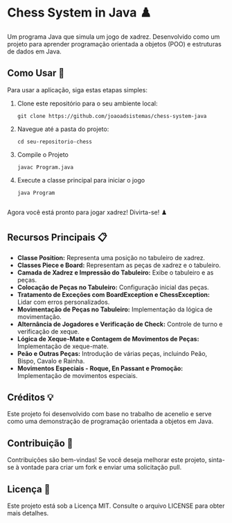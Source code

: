 # Chess System in Java ♟️

Um programa Java que simula um jogo de xadrez. Desenvolvido como um projeto para aprender programação orientada a objetos (POO) e estruturas de dados em Java.

## Como Usar 🚀

Para usar a aplicação, siga estas etapas simples:

1. Clone este repositório para o seu ambiente local:

   ```
   git clone https://github.com/joaoadsistemas/chess-system-java

2. Navegue até a pasta do projeto:
   ```
   cd seu-repositorio-chess
   
3. Compile o Projeto
   ```
   javac Program.java

4. Execute a classe principal para iniciar o jogo
   ```
   java Program


Agora você está pronto para jogar xadrez! Divirta-se! ♟️


## Recursos Principais 📋

* **Classe Position:** Representa uma posição no tabuleiro de xadrez.  
* **Classes Piece e Board:** Representam as peças de xadrez e o tabuleiro.  
* **Camada de Xadrez e Impressão do Tabuleiro:** Exibe o tabuleiro e as peças.  
* **Colocação de Peças no Tabuleiro:** Configuração inicial das peças.  
* **Tratamento de Exceções com BoardException e ChessException:** Lidar com erros personalizados.  
* **Movimentação de Peças no Tabuleiro:** Implementação da lógica de movimentação.  
* **Alternância de Jogadores e Verificação de Check:** Controle de turno e verificação de xeque.  
* **Lógica de Xeque-Mate e Contagem de Movimentos de Peças:** Implementação de xeque-mate.  
* **Peão e Outras Peças:** Introdução de várias peças, incluindo Peão, Bispo, Cavalo e Rainha.  
* **Movimentos Especiais - Roque, En Passant e Promoção:** Implementação de movimentos especiais.  

## Créditos 💡
Este projeto foi desenvolvido com base no trabalho de acenelio e serve como uma demonstração de programação orientada a objetos em Java.

## Contribuição 🤝
Contribuições são bem-vindas! Se você deseja melhorar este projeto, sinta-se à vontade para criar um fork e enviar uma solicitação pull.

## Licença 📜
Este projeto está sob a Licença MIT. Consulte o arquivo LICENSE para obter mais detalhes.


